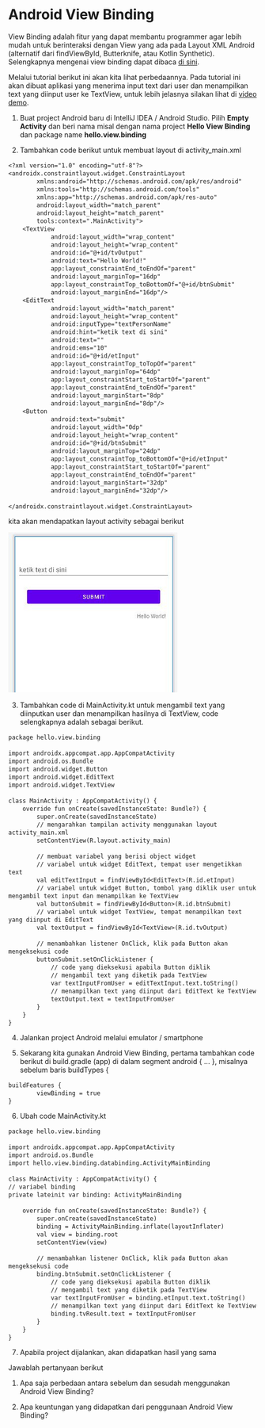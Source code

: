 # Android View Binding

View Binding adalah fitur yang dapat membantu programmer agar lebih mudah untuk berinteraksi dengan View yang ada pada Layout XML Android (alternatif dari findViewById, Butterknife, atau Kotlin Synthetic). Selengkapnya mengenai view binding dapat dibaca [di sini](https://developer.android.com/topic/libraries/view-binding).

Melalui tutorial berikut ini akan kita lihat perbedaannya. Pada tutorial ini akan dibuat aplikasi yang menerima input text dari user dan menampilkan text yang diinput user ke TextView, untuk lebih jelasnya silakan lihat di [video demo](https://youtu.be/yDeLrAqDyOI). 

1. Buat project Android baru di IntelliJ IDEA / Android Studio. Pilih **Empty Activity** dan beri nama misal dengan nama project **Hello View Binding** dan package name **hello.view.binding**

2. Tambahkan code berikut untuk membuat layout di activity_main.xml

```
<?xml version="1.0" encoding="utf-8"?>
<androidx.constraintlayout.widget.ConstraintLayout
        xmlns:android="http://schemas.android.com/apk/res/android"
        xmlns:tools="http://schemas.android.com/tools"
        xmlns:app="http://schemas.android.com/apk/res-auto"
        android:layout_width="match_parent"
        android:layout_height="match_parent"
        tools:context=".MainActivity">
    <TextView
            android:layout_width="wrap_content"
            android:layout_height="wrap_content"
            android:id="@+id/tvOutput"
            android:text="Hello World!"
            app:layout_constraintEnd_toEndOf="parent"
            android:layout_marginTop="16dp"
            app:layout_constraintTop_toBottomOf="@+id/btnSubmit"
            android:layout_marginEnd="16dp"/>
    <EditText
            android:layout_width="match_parent"
            android:layout_height="wrap_content"
            android:inputType="textPersonName"
            android:hint="ketik text di sini"
            android:text=""
            android:ems="10"
            android:id="@+id/etInput"
            app:layout_constraintTop_toTopOf="parent"
            android:layout_marginTop="64dp"
            app:layout_constraintStart_toStartOf="parent"
            app:layout_constraintEnd_toEndOf="parent"
            android:layout_marginStart="8dp"
            android:layout_marginEnd="8dp"/>
    <Button
            android:text="submit"
            android:layout_width="0dp"
            android:layout_height="wrap_content"
            android:id="@+id/btnSubmit"
            android:layout_marginTop="24dp"
            app:layout_constraintTop_toBottomOf="@+id/etInput"
            app:layout_constraintStart_toStartOf="parent"
            app:layout_constraintEnd_toEndOf="parent"
            android:layout_marginStart="32dp"
            android:layout_marginEnd="32dp"/>

</androidx.constraintlayout.widget.ConstraintLayout>
```

kita akan mendapatkan layout activity sebagai berikut 

![viewb](https://github.com/ardhiesta/lecturer-note-pab/blob/main/praktikum/img/viewb.jpg?raw=true)

3. Tambahkan code di MainActivity.kt untuk mengambil text yang diinputkan user dan menampilkan hasilnya di TextView, code selengkapnya adalah sebagai berikut.

```
package hello.view.binding

import androidx.appcompat.app.AppCompatActivity
import android.os.Bundle
import android.widget.Button
import android.widget.EditText
import android.widget.TextView

class MainActivity : AppCompatActivity() {
    override fun onCreate(savedInstanceState: Bundle?) {
        super.onCreate(savedInstanceState)
        // mengarahkan tampilan activity menggunakan layout activity_main.xml
        setContentView(R.layout.activity_main)

        // membuat variabel yang berisi object widget
        // variabel untuk widget EditText, tempat user mengetikkan text
        val editTextInput = findViewById<EditText>(R.id.etInput)
        // variabel untuk widget Button, tombol yang diklik user untuk mengambil text input dan menampilkan ke TextView
        val buttonSubmit = findViewById<Button>(R.id.btnSubmit)
        // variabel untuk widget TextView, tempat menampilkan text yang diinput di EditText
        val textOutput = findViewById<TextView>(R.id.tvOutput)

        // menambahkan listener OnClick, klik pada Button akan mengeksekusi code
        buttonSubmit.setOnClickListener {
            // code yang dieksekusi apabila Button diklik
            // mengambil text yang diketik pada TextView
            var textInputFromUser = editTextInput.text.toString()
            // menampilkan text yang diinput dari EditText ke TextView
            textOutput.text = textInputFromUser
        }
    }
}
```

4. Jalankan project Android melalui emulator / smartphone

5. Sekarang kita gunakan Android View Binding, pertama tambahkan code berikut di build.gradle (app) di dalam segment android { ... }, misalnya sebelum baris buildTypes {

```
buildFeatures {
        viewBinding = true
}
```

6. Ubah code MainActivity.kt 

```
package hello.view.binding

import androidx.appcompat.app.AppCompatActivity
import android.os.Bundle
import hello.view.binding.databinding.ActivityMainBinding

class MainActivity : AppCompatActivity() {
// variabel binding
private lateinit var binding: ActivityMainBinding

    override fun onCreate(savedInstanceState: Bundle?) {
        super.onCreate(savedInstanceState)
        binding = ActivityMainBinding.inflate(layoutInflater)
        val view = binding.root
        setContentView(view)

        // menambahkan listener OnClick, klik pada Button akan mengeksekusi code
        binding.btnSubmit.setOnClickListener {
            // code yang dieksekusi apabila Button diklik
            // mengambil text yang diketik pada TextView
            var textInputFromUser = binding.etInput.text.toString()
            // menampilkan text yang diinput dari EditText ke TextView
            binding.tvResult.text = textInputFromUser
        }
    }
}
```

7. Apabila project dijalankan, akan didapatkan hasil yang sama

Jawablah pertanyaan berikut

1. Apa saja perbedaan antara sebelum dan sesudah menggunakan Android View Binding?

2. Apa keuntungan yang didapatkan dari penggunaan Android View Binding?